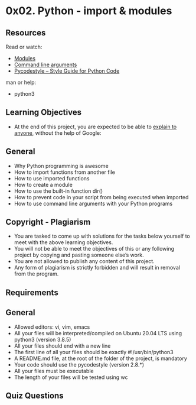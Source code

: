 # 0x02. Python - import & modules

## Resources

Read or watch:

+ [Modules](https://docs.python.org/3/tutorial/modules.html)
+ [Command line arguments](https://docs.python.org/3/tutorial/stdlib.html#command-line-arguments)
+ [Pycodestyle – Style Guide for Python Code](https://pypi.org/project/pycodestyle)

man or help:

+ python3

## Learning Objectives

+ At the end of this project, you are expected to be able to [explain to anyone](https://fs.blog/feynman-learning-technique), without the help of Google:

## General

+ Why Python programming is awesome
+ How to import functions from another file
+ How to use imported functions
+ How to create a module
+ How to use the built-in function dir()
+ How to prevent code in your script from being executed when imported
+ How to use command line arguments with your Python programs

## Copyright - Plagiarism
+ You are tasked to come up with solutions for the tasks below yourself to meet with the above learning objectives.
+ You will not be able to meet the objectives of this or any following project by copying and pasting someone else’s work.
+ You are not allowed to publish any content of this project.
+ Any form of plagiarism is strictly forbidden and will result in removal from the program.

## Requirements

## General

+ Allowed editors: vi, vim, emacs
+ All your files will be interpreted/compiled on Ubuntu 20.04 LTS using python3 (version 3.8.5)
+ All your files should end with a new line
+ The first line of all your files should be exactly #!/usr/bin/python3
+ A README.md file, at the root of the folder of the project, is mandatory
+ Your code should use the pycodestyle (version 2.8.*)
+ All your files must be executable
+ The length of your files will be tested using wc

## Quiz Questions


